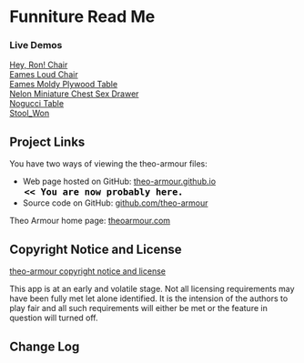 Funniture Read Me
=================

### Live Demos
[Hey, Ron! Chair]( http://theo-armour.github.io/explayrimental/funniture/HMI_Aeron_Chair_3ds_3D/hey-ron.html )  
[Eames Loud Chair]( http://theo-armour.github.io/explayrimental/funniture/HMI_Eames_Lounge_Chair_3ds_3D/scrounge.html )  
[Eames Moldy Plywood Table]( http://theo-armour.github.io/explayrimental/funniture/HMI_Eames_Molded_Plywood_Table_3ds_3D/plywood-fable.html )  
[Nelon Miniature Chest Sex Drawer]( http://theo-armour.github.io/explayrimental/funniture/HMI_Nelson_Miniature_Chest_Six_Drawer_3ds_3D/sex-draw-chest.html )  
[Nogucci Table]( http://theo-armour.github.io/explayrimental/funniture/HMI_Noguchi_Table_3ds_3D/no-gucci.html )  
[Stool_Won]( http://theo-armour.github.io/explayrimental/funniture/HMI_Stool_One_3ds_3D/tool-won.html )  

<!--
## Concept


## Features


## Road Map


## Issues /Bugs
-->

## Project Links

You have two ways of viewing the theo-armour files:

* Web page hosted on GitHub: [theo-armour.github.io]( http://theo-armour.github.io/explayrimental/funniture/ "view the files as apps." ) <input value="<< You are now probably here." size=28 style="font:bold 12pt monospace;border-width:0;" >  
* Source code on GitHub: [github.com/theo-armour]( https://github.com/theo-armour/ "View the files as source code." ) <scan style=display:none ><< You are now probably here.</scan>

Theo Armour home page: [theoarmour.com]( http://theoarmour.com )

## Copyright Notice and License

[theo-armour copyright notice and license]( https://github.com/theo-armour/theo-armour.github.io/blob/master/copyright-notice-and-license.md )

This app is at an early and volatile stage. Not all licensing requirements may have been fully met let alone identified. It is the intension of the authors to play fair and all such requirements will either be met or the feature in question will turned off.


## Change Log




